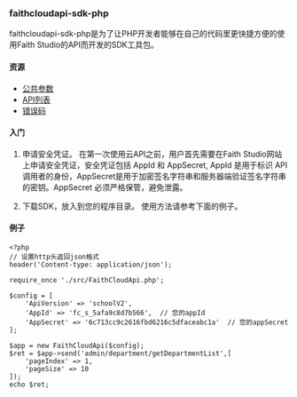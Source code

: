 ### faithcloudapi-sdk-php

faithcloudapi-sdk-php是为了让PHP开发者能够在自己的代码里更快捷方便的使用Faith Studio的API而开发的SDK工具包。

#### 资源

* [公共参数](http://wiki.qcloud.com/wiki/%E5%85%AC%E5%85%B1%E5%8F%82%E6%95%B0)
* [API列表](http://wiki.qcloud.com/wiki/API)
* [错误码](http://wiki.qcloud.com/wiki/%E9%94%99%E8%AF%AF%E7%A0%81)

#### 入门

1. 申请安全凭证。
在第一次使用云API之前，用户首先需要在Faith Studio网站上申请安全凭证，安全凭证包括 AppId 和 AppSecret, AppId 是用于标识 API 调用者的身份，AppSecret是用于加密签名字符串和服务器端验证签名字符串的密钥。AppSecret 必须严格保管，避免泄露。

2. 下载SDK，放入到您的程序目录。
使用方法请参考下面的例子。

#### 例子

    <?php
    // 设置http头返回json格式
    header('Content-type: application/json');
    
    require_once './src/FaithCloudApi.php';
    
    $config = [
        'ApiVersion' => 'schoolV2',
        'AppId' => 'fc_s_5afa9c8d7b566',  // 您的appId
        'AppSecret' => '6c713cc9c2616fbd6216c5dfaceabc1a'  // 您的appSecret
    ];
    
    $app = new FaithCloudApi($config);
    $ret = $app->send('admin/department/getDepartmentList',[
        'pageIndex' => 1,
        'pageSize' => 10
    ]);
    echo $ret;
